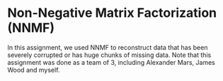 # Non-Negative Matrix Factorization (NNMF)

In this assignment, we used NNMF to reconstruct data that has been severely corrupted or has huge chunks of missing data. Note that this assignment was done as a team of 3, including Alexander Mars, James Wood and myself.